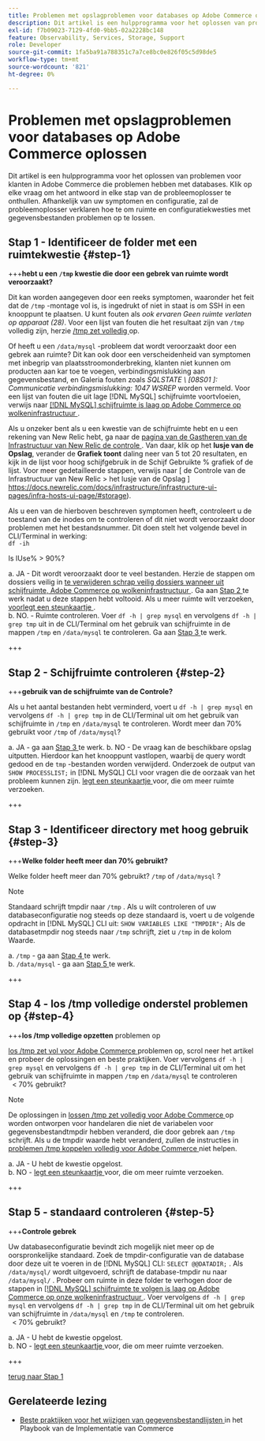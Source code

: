```yaml
---
title: Problemen met opslagproblemen voor databases op Adobe Commerce oplossen
description: Dit artikel is een hulpprogramma voor het oplossen van problemen voor klanten in Adobe Commerce die problemen hebben met databases. Klik op elke vraag om het antwoord in elke stap van de probleemoplosser te onthullen. Afhankelijk van uw symptomen en configuratie, zal de probleemoplosser verklaren hoe te om ruimte en configuratiekwesties met gegevensbestanden problemen op te lossen.
exl-id: f7b09023-7129-4fd0-9bb5-02a2228bc148
feature: Observability, Services, Storage, Support
role: Developer
source-git-commit: 1fa5ba91a788351c7a7ce8bc0e826f05c5d98de5
workflow-type: tm+mt
source-wordcount: '821'
ht-degree: 0%

---
```


# Problemen met opslagproblemen voor databases op Adobe Commerce oplossen

Dit artikel is een hulpprogramma voor het oplossen van problemen voor klanten in Adobe Commerce die problemen hebben met databases. Klik op elke vraag om het antwoord in elke stap van de probleemoplosser te onthullen. Afhankelijk van uw symptomen en configuratie, zal de probleemoplosser verklaren hoe te om ruimte en configuratiekwesties met gegevensbestanden problemen op te lossen.

## Stap 1 - Identificeer de folder met een ruimtekwestie {#step-1}

+++**hebt u een `/tmp` kwestie die door een gebrek van ruimte wordt veroorzaakt?**

Dit kan worden aangegeven door een reeks symptomen, waaronder het feit dat de `/tmp` -montage vol is, is ingedrukt of niet in staat is om SSH in een knooppunt te plaatsen. U kunt fouten als _ook ervaren Geen ruimte verlaten op apparaat (28)_. Voor een lijst van fouten die het resultaat zijn van `/tmp` volledig zijn, herzie [ /tmp zet volledig ](/help/troubleshooting/miscellaneous/tmp-mount-full.md) op.

Of heeft u een `/data/mysql` -probleem dat wordt veroorzaakt door een gebrek aan ruimte? Dit kan ook door een verscheidenheid van symptomen met inbegrip van plaatsstroomonderbreking, klanten niet kunnen om producten aan kar toe te voegen, verbindingsmislukking aan gegevensbestand, en Galeria fouten zoals _SQLSTATE \ [08S01 \]: Communicatie verbindingsmislukking: 1047 WSREP_ worden vermeld. Voor een lijst van fouten die uit lage [!DNL MySQL] schijfruimte voortvloeien, verwijs naar [[!DNL MySQL]  schijfruimte is laag op Adobe Commerce op wolkeninfrastructuur ](/help/troubleshooting/database/mysql-disk-space-is-low-on-magento-commerce-cloud.md).

Als u onzeker bent als u een kwestie van de schijfruimte hebt en u een rekening van New Relic hebt, ga naar de [ pagina van de Gastheren van de Infrastructuur van New Relic de controle ](https://docs.newrelic.com/docs/infrastructure/infrastructure-ui-pages/infra-hosts-ui-page/). Van daar, klik op het **lusje van de Opslag**, verander de **Grafiek toont** daling neer van 5 tot 20 resultaten, en kijk in de lijst voor hoog schijfgebruik in de Schijf Gebruikte % grafiek of de lijst. Voor meer gedetailleerde stappen, verwijs naar [ de Controle van de Infrastructuur van New Relic > het lusje van de Opslag ] https://docs.newrelic.com/docs/infrastructure/infrastructure-ui-pages/infra-hosts-ui-page/#storage).

Als u een van de hierboven beschreven symptomen heeft, controleert u de toestand van de inodes om te controleren of dit niet wordt veroorzaakt door problemen met het bestandsnummer. Dit doen stelt het volgende bevel in CLI/Terminal in werking:\
`df -ih`

Is IUse% > 90%?

a. JA - Dit wordt veroorzaakt door te veel bestanden. Herzie de stappen om dossiers veilig in [ te verwijderen schrap veilig dossiers wanneer uit schijfruimte, Adobe Commerce op wolkeninfrastructuur ](/help/troubleshooting/miscellaneous/safely-delete-files-when-out-of-disk-space-adobe-commerce-on-our-cloud-architecture.md). Ga aan [ Stap 2 ](#step-2) te werk nadat u deze stappen hebt voltooid. Als u meer ruimte wilt verzoeken, [ voorlegt een steunkaartje ](/help/help-center-guide/help-center/magento-help-center-user-guide.md#submit-ticket).\
b. NO. - Ruimte controleren. Voer `df -h | grep mysql` en vervolgens `df -h | grep tmp` uit in de CLI/Terminal om het gebruik van schijfruimte in de mappen `/tmp` en `/data/mysql` te controleren. Ga aan [ Stap 3 ](#step-3) te werk.

+++

## Stap 2 - Schijfruimte controleren {#step-2}

+++**gebruik van de schijfruimte van de Controle?**

Als u het aantal bestanden hebt verminderd, voert u `df -h | grep mysql` en vervolgens `df -h | grep tmp` in de CLI/Terminal uit om het gebruik van schijfruimte in `/tmp` en `/data/mysql` te controleren. Wordt meer dan 70% gebruikt voor `/tmp` of `/data/mysql`?

a. JA - ga aan [ Stap 3 ](#step-3) te werk.
b. NO - De vraag kan de beschikbare opslag uitputten. Hierdoor kan het knooppunt vastlopen, waarbij de query wordt gedood en de `tmp` -bestanden worden verwijderd. Onderzoek de output van `SHOW PROCESSLIST;` in [!DNL MySQL] CLI voor vragen die de oorzaak van het probleem kunnen zijn. [ legt een steunkaartje ](/help/help-center-guide/help-center/magento-help-center-user-guide.md#submit-ticket) voor, die om meer ruimte verzoeken.

+++

## Stap 3 - Identificeer directory met hoog gebruik {#step-3}

+++**Welke folder heeft meer dan 70% gebruikt?**

Welke folder heeft meer dan 70% gebruikt? `/tmp` of `/data/mysql` ?

>[!NOTE]
>
>Standaard schrijft tmpdir naar `/tmp` . Als u wilt controleren of uw databaseconfiguratie nog steeds op deze standaard is, voert u de volgende opdracht in [!DNL MySQL] CLI uit: `SHOW VARIABLES LIKE "TMPDIR";` Als de databasetmpdir nog steeds naar `/tmp` schrijft, ziet u `/tmp` in de kolom Waarde.

a. `/tmp` - ga aan [ Stap 4 ](#step-4) te werk. \
b. `/data/mysql` - ga aan [ Stap 5 ](#step-5) te werk.

+++

## Stap 4 - los /tmp volledige onderstel problemen op {#step-4}

+++**los /tmp volledige opzetten** problemen op

[ los /tmp zet vol voor Adobe Commerce ](/help/troubleshooting/miscellaneous/tmp-mount-full.md) problemen op, scrol neer het artikel en probeer de oplossingen en beste praktijken. Voer vervolgens `df -h | grep mysql` en vervolgens `df -h | grep tmp` in de CLI/Terminal uit om het gebruik van schijfruimte in mappen `/tmp` en `/data/mysql` te controleren\
  &lt; 70% gebruikt?

>[!NOTE]
>
>De oplossingen in [ lossen /tmp zet volledig voor Adobe Commerce ](/help/troubleshooting/miscellaneous/tmp-mount-full.md) op worden ontworpen voor handelaren die niet de variabelen voor gegevensbestandtmpdir hebben veranderd, die door gebrek aan `/tmp` schrijft. Als u de tmpdir waarde hebt veranderd, zullen de instructies in [ problemen /tmp koppelen volledig voor Adobe Commerce ](/help/troubleshooting/miscellaneous/tmp-mount-full.md) niet helpen.

a. JA - U hebt de kwestie opgelost. \
b. NO - [ legt een steunkaartje ](/help/help-center-guide/help-center/magento-help-center-user-guide.md#submit-ticket) voor, die om meer ruimte verzoeken.

+++

## Stap 5 - standaard controleren {#step-5}

+++**Controle gebrek**

Uw databaseconfiguratie bevindt zich mogelijk niet meer op de oorspronkelijke standaard. Zoek de tmpdir-configuratie van de database door deze uit te voeren in de [!DNL MySQL] CLI: `SELECT @@DATADIR;` . Als `/data/mysql/` wordt uitgevoerd, schrijft de database-tmpdir nu naar `/data/mysql/` . Probeer om ruimte in deze folder te verhogen door de stappen in [[!DNL MySQL]  schijfruimte te volgen is laag op Adobe Commerce op onze wolkeninfrastructuur ](/help/troubleshooting/database/mysql-disk-space-is-low-on-magento-commerce-cloud.md). Voer vervolgens `df -h | grep mysql` en vervolgens `df -h | grep tmp` in de CLI/Terminal uit om het gebruik van schijfruimte in `/data/mysql` en `/tmp` te controleren.\
  &lt; 70% gebruikt?

a. JA - U hebt de kwestie opgelost. \
b. NO - [ legt een steunkaartje ](/help/help-center-guide/help-center/magento-help-center-user-guide.md#submit-ticket) voor, die om meer ruimte verzoeken.

+++

[ terug naar Stap 1 ](#step-1)

## Gerelateerde lezing

* [ Beste praktijken voor het wijzigen van gegevensbestandlijsten ](https://experienceleague.adobe.com/nl/docs/commerce-operations/implementation-playbook/best-practices/development/modifying-core-and-third-party-tables#why-adobe-recommends-avoiding-modifications) in het Playbook van de Implementatie van Commerce
